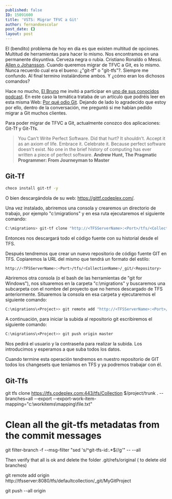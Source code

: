 ```yaml
---
published: false
ID: 15091600
title: 'VSTS: Migrar TFVC a Git'
author: fernandoescolar
post_date: {}
layout: post
---
```

El (bendito) problema de hoy en día es que existen multitud de opciones. Multitud de herramientas para hacer lo mismo. Nos encontramos en una permanente disyuntiva. Cerveza negra o rubia. Cristiano Ronaldo o Messi. [Allen o Johansson](http://www.fangazing.com/berto/algo_para_pensar_01__la_disyuntiva_allen__johansson/43&style=flat "Disyuntiva Allen-Johansson"). Cuando queremos migrar de TFVC a Git, es lo mismo. Nunca recuerdo cual era el bueno: ¿"git-tf" o "git-tfs"?. Siempre me confundo. Al final termino instalándome ambos. Y ¿cómo eran los dichosos comandos?<!--break-->

Hace no mucho, [El Bruno](https://twitter.com/elbruno "El Bruno") me invitó a participar en [uno de sus conocidos podcast](https://elbruno.com/2016/08/30/podcast-por-que-odio-git/ "Podcast: Por qué odio Git"). En este caso la temática trataba de un artículo que podréis leer en esta misma Web: [Por qué odio Git](http://fernandoescolar.github.io/2016/02/16/por-que-odio-git/ "Artículo: por qué odio Git"). Dejando de lado lo agradecido que estoy por ello, dentro de la conversación, me preguntó si me habían pedido migrar a Git muchos clientes.

Para poder migrar de TFVC a Git, actualmente conozco dos aplicaciones: Git-Tf y Git-Tfs.

> You Can't Write Perfect Software. Did that hurt? It shouldn't. Accept it as an axiom of life. Embrace it. Celebrate it. Because perfect software doesn't exist. No one in the brief history of computing has ever written a piece of perfect software.
>**Andrew Hunt, The Pragmatic Programmer: From Journeyman to Master**



## Git-Tf

```bash
choco install git-tf -y
```

O bien descargándola de su web: https://gittf.codeplex.com/.
 
Una vez instalado, abriremos una consola y crearemos un directorio de trabajo, por ejemplo "c:\migrations" y en esa ruta ejecutaremos el siguiente comando:
 
```bash
C:\migrations> git-tf clone "http://<TFSServerName>:<Port>/tfs/<CollectionName>" "$/<TeamProjectName>/<Path>" –deep
```
 
Entonces nos descargará todo el código fuente con su historial desde el TFS.
 
Después tendremos que crear un nuevo repositorio de código fuente GIT en TFS. Copiaremos la URL del mismo que tendrá un formato del estilo:

```bash
http://<TFSServerName>:<Port>/tfs/<CollectionName>/_git/<Repository>
```

Abriremos otra consola (o el bash de las herramientas de "git for Windows"), nos situaremos en la carpeta "c:\migrations" y buscaremos una subcarpeta con el nombre del proyecto que no hemos descargado de TFS anteriormente. Situaremos la consola en esa carpeta y ejecutaremos el siguiente comando:

```bash
C:\migrations\<Project>> git remote add "http://<TFSServerName>:<Port>/tfs/<CollectionName>/_git/<Repository>"
```
 
A continuación, para iniciar la subida al repositorio git escribiremos el siguiente comando:

```bash
C:\migrations\<Project>> git push origin master
```

Nos pedirá el usuario y la contraseña para realizar la subida. Los introducimos y esperamos a que suba todos los datos.
 
Cuando termine esta operación tendremos en nuestro repositorio de GIT todos los changesets que teníamos en TFS y ya podremos trabajar con él.

## Git-Tfs

git tfs clone https://tfs.codeplex.com:443/tfs/Collection $/project/trunk . --branches=all --export --export-work-item-mapping="c:\workitems\mapping\file.txt"

# Clean all the git-tfs metadatas from the commit messages
git filter-branch -f --msg-filter "sed 's/^git-tfs-id:.*$//g'" -- --all

Then verify that all is ok and delete the folder .git/refs/original ( to delete old branches)

git remote add origin http://tfsserver:8080/tfs/defaultcollection/_git/MyGitProject

git push --all origin
